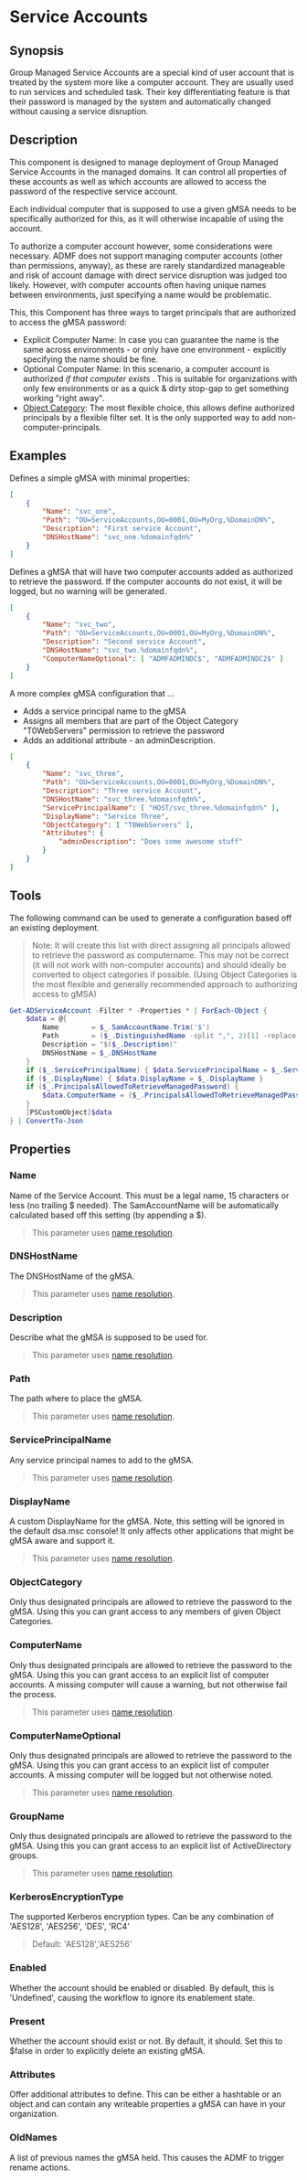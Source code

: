 # Service Accounts

## Synopsis

Group Managed Service Accounts are a special kind of user account that is treated by the system more like a computer account.
They are usually used to run services and scheduled task.
Their key differentiating feature is that their password is managed by the system and automatically changed without causing a service disruption.

## Description

This component is designed to manage deployment of Group Managed Service Accounts in the managed domains.
It can control all properties of these accounts as well as which accounts are allowed to access the password of the respective service account.

Each individual computer that is supposed to use a given gMSA needs to be specifically authorized for this, as it will otherwise incapable of using the account.

To authorize a computer account however, some considerations were necessary.
ADMF does not support managing computer accounts (other than permissions, anyway), as these are rarely standardized manageable and risk of account damage with direct service disruption was judged too likely.
However, with computer accounts often having unique names between environments, just specifying a name would be problematic.

This, this Component has three ways to target principals that are authorized to access the gMSA password:

+ Explicit Computer Name: In case you can guarantee the name is the same across environments - or only have one environment - explicitly specifying the name should be fine.
+ Optional Computer Name: In this scenario, a computer account is authorized _if that computer exists_ . This is suitable for organizations with only few environments or as a quick & dirty stop-gap to get something working "right away".
+ [Object Category](object-categories.html): The most flexible choice, this allows define authorized principals by a flexible filter set. It is the only supported way to add non-computer-principals.

## Examples

Defines a simple gMSA with minimal properties:

```json
[
    {
        "Name": "svc_one",
        "Path": "OU=ServiceAccounts,OU=0001,OU=MyOrg,%DomainDN%",
        "Description": "First service Account",
        "DNSHostName": "svc_one.%domainfqdn%"
    }
]
```

Defines a gMSA that will have two computer accounts added as authorized to retrieve the password.
If the computer accounts do not exist, it will be logged, but no warning will be generated.

```json
[
    {
        "Name": "svc_two",
        "Path": "OU=ServiceAccounts,OU=0001,OU=MyOrg,%DomainDN%",
        "Description": "Second service Account",
        "DNSHostName": "svc_two.%domainfqdn%",
        "ComputerNameOptional": [ "ADMFADMINDC$", "ADMFADMINDC2$" ]
    }
]
```

A more complex gMSA configuration that ...

+ Adds a service principal name to the gMSA
+ Assigns all members that are part of the Object Category "T0WebServers" permission to retrieve the password
+ Adds an additional attribute - an adminDescription.

```json
[
    {
        "Name": "svc_three",
        "Path": "OU=ServiceAccounts,OU=0001,OU=MyOrg,%DomainDN%",
        "Description": "Three service Account",
        "DNSHostName": "svc_three.%domainfqdn%",
        "ServicePrincipalName": [ "HOST/svc_three.%domainfqdn%" ],
        "DisplayName": "Service Three",
        "ObjectCategory": [ "T0WebServers" ],
        "Attributes": {
            "adminDescription": "Does some awesome stuff"
        }
    }
]
```

## Tools

The following command can be used to generate a configuration based off an existing deployment.

> Note: It will create this list with direct assigning all principals allowed to retrieve the password as computername.
> This may not be correct (it will not work with non-computer accounts) and should ideally be converted to object categories if possible.
> (Using Object Categories is the most flexible and generally recommended approach to authorizing access to gMSA)

```powershell
Get-ADServiceAccount -Filter * -Properties * | ForEach-Object {
    $data = @{
        Name        = $_.SamAccountName.Trim('$')
        Path        = ($_.DistinguishedName -split ",", 2)[1] -replace ',DC=.+$', ',%DomainDN%'
        Description = "$($_.Description)"
        DNSHostName = $_.DNSHostName
    }
    if ($_.ServicePrincipalName) { $data.ServicePrincipalName = $_.ServicePrincipalName | Write-Output }
    if ($_.DisplayName) { $data.DisplayName = $_.DisplayName }
    if ($_.PrincipalsAllowedToRetrieveManagedPassword) {
        $data.ComputerName = ($_.PrincipalsAllowedToRetrieveManagedPassword | Get-ADObject -Properties SamAccountName).SamAccountName
    }
    [PSCustomObject]$data
} | ConvertTo-Json
```

## Properties

### Name

Name of the Service Account.
This must be a legal name, 15 characters or less (no trailing $ needed).
The SamAccountName will be automatically calculated based off this setting (by appending a $).

> This parameter uses [name resolution](../../advanced/name-mapping.html).

### DNSHostName

The DNSHostName of the gMSA.

> This parameter uses [name resolution](../../advanced/name-mapping.html).

### Description

Describe what the gMSA is supposed to be used for.

> This parameter uses [name resolution](../../advanced/name-mapping.html).

### Path

The path where to place the gMSA.

> This parameter uses [name resolution](../../advanced/name-mapping.html).

### ServicePrincipalName

Any service principal names to add to the gMSA.

> This parameter uses [name resolution](../../advanced/name-mapping.html).

### DisplayName

A custom DisplayName for the gMSA.
Note, this setting will be ignored in the default dsa.msc console!
It only affects other applications that might be gMSA aware and support it.

> This parameter uses [name resolution](../../advanced/name-mapping.html).

### ObjectCategory

Only thus designated principals are allowed to retrieve the password to the gMSA.
Using this you can grant access to any members of given Object Categories.

### ComputerName

Only thus designated principals are allowed to retrieve the password to the gMSA.
Using this you can grant access to an explicit list of computer accounts.
A missing computer will cause a warning, but not otherwise fail the process.

> This parameter uses [name resolution](../../advanced/name-mapping.html).

### ComputerNameOptional

Only thus designated principals are allowed to retrieve the password to the gMSA.
Using this you can grant access to an explicit list of computer accounts.
A missing computer will be logged but not otherwise noted.

> This parameter uses [name resolution](../../advanced/name-mapping.html).

### GroupName

Only thus designated principals are allowed to retrieve the password to the gMSA.
Using this you can grant access to an explicit list of ActiveDirectory groups.

> This parameter uses [name resolution](../../advanced/name-mapping.html).

### KerberosEncryptionType

The supported Kerberos encryption types.
Can be any combination of 'AES128', 'AES256', 'DES', 'RC4'

> Default: 'AES128','AES256'

### Enabled

Whether the account should be enabled or disabled.
By default, this is 'Undefined', causing the workflow to ignore its enablement state.

### Present

Whether the account should exist or not.
By default, it should.
Set this to $false in order to explicitly delete an existing gMSA.

### Attributes

Offer additional attributes to define.
This can be either a hashtable or an object and can contain any writeable properties a gMSA can have in your organization.

### OldNames

A list of previous names the gMSA held.
This causes the ADMF to trigger rename actions.
